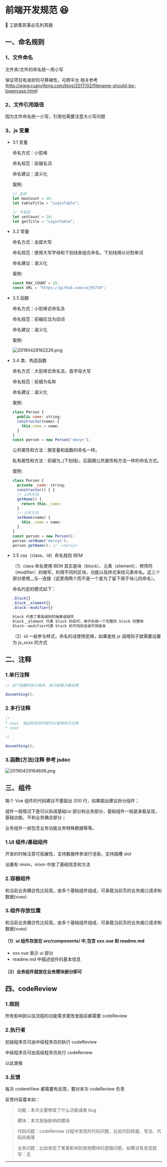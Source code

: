 # 前端开发规范 😆

🤞 工欲善其事必先利其器

## 一、命名规则

### 1、文件命名

文件夹/文件的命名统一用小写

保证项目有良好的可移植性，可跨平台
相关参考(http://www.ruanyifeng.com/blog/2017/02/filename-should-be-lowercase.html)

### 2、文件引用路径

因为文件命名统一小写，引用也需要注意大小写问题

### 3、js 变量

- 3.1 变量

  命名方式：小驼峰

  命名规范：前缀名词

  命名建议：语义化

  案例:

  ```js
  // 友好
  let maxCount = 10;
  let tableTitle = "LoginTable";

  // 不友好
  let setCount = 10;
  let getTitle = "LoginTable";
  ```

- 3.2 常量

  命名方式：全部大写

  命名规范：使用大写字母和下划线来组合命名，下划线用以分割单词

  命名建议：语义化

  案例:

  ```js
  const MAX_COUNT = 10;
  const URL = "https://github.com/xxj95719";
  ```

- 3.3 函数

  命名方式：小驼峰式命名法

  命名规范：前缀应当为动词

  命名建议：语义化

  案例:

  ![20190429162226.png](https://i.loli.net/2019/04/29/5cc6b4434c933.png)

- 3.4 类、构造函数

  命名方式：大驼峰式命名法，首字母大写

  命名规范：前缀为名称

  命名建议：语义化

  案例:

  ```js
  class Person {
    public name: string;
    constructor(name) {
      this.name = name;
    }
  }
  const person = new Person('mevyn');
  ```

  公共属性和方法：跟变量和函数的命名一样。

  私有属性和方法：前缀为\_(下划线)，后面跟公共属性和方法一样的命名方式。

  案例:

  ```js
  class Person {
    private _name: string;
    constructor() { }
    // 公共方法
    getName() {
      return this._name;
    }
    // 公共方法
    setName(name) {
      this._name = name;
    }
  }
  const person = new Person();
  person.setName('mervyn');
  person.getName(); // ->mervyn
  ```

- 3.5 css（class、id）命名规则 BEM

  （1）class 命名使用 BEM 其实是块（block）、元素（element）、修饰符（modifier）的缩写，利用不同的区块，功能以及样式来给元素命名。这三个部分使用\_\_与--连接（这里用两个而不是一个是为了留下用于块儿的命名）。

  命名约定的模式如下：

  ```css
  .block{}
  .block__element{}
  .block--modifier{}

  block 代表了更高级别的抽象或组件
  block__element 代表 block 的后代，用于形成一个完整的 block 的整体
  block--modifier代表 block 的不同状态或不同版本
  ```

  （2）id 一般参与样式，命名的话使用驼峰，如果是给 js 调用钩子就需要设置为 js_xxxx 的方式

## 二、注释

### 1.单行注释

```js
// 这个函数的执行条件，执行结果大概说明

dosomthing();
```

### 2.多行注释

```js
/*
* xxxx  描述较多的时候可以使用多行注释
* xxxx

*/

dosomthing();
```

### 3.函数(方法)注释 参考 jsdoc

![20190429164606.png](https://i.loli.net/2019/04/29/5cc6b9cc67a45.png)

## 三、组件

每个 Vue 组件的代码建议不要超出 200 行，如果超出建议拆分组件；

组件一般情况下是可以拆成基础/ui 部分和业务部分，基础组件一般是承载呈现，基础功能，不和业务耦合部分；

业务组件一般包含业务功能业务特殊数据等等。

### 1.UI 组件/基础组件

开发的时候注意可拓展性，支持数据传参进行渲染，支持插槽 slot

设置有 mixin，mixin 中放了基础信息和方法

### 2.容器组件

和当前业务耦合性比较高，由多个基础组件组成，可承载当前页的业务接口请求和数据(vuex)

### 3.组件存放位置

和当前业务耦合性比较高，由多个基础组件组成，可承载当前页的业务接口请求和数据(vuex)

#### （1）ui 组件存放在 src/components/ 中,包含 xxx.vue 和 readme.md

- xxx.vue 表示 ui 部分
- readme.md 中描述组件的基本信息

#### （2）业务组件就放在业务模块部分即可

## 四、codeReview

### 1.规则

所有影响到以往流程的功能需求更改发版前都需要 codeReview

### 2.执行者

初级程序员可由中级程序员的执行 codeReview

中级程序员可由高级程序员执行 codeReview

以此类推

### 3.反馈

每次 codereView 都需要有反馈，要对本次 codeReview 负责

反馈内容基本如：

> 功能：本次主要修改了什么功能或者 bug

> 模块：本次发版影响的模块

> 代码问题：codeReview 过程中发现的代码问题，比如代码性能、写法、代码风格等

> 业务问题：比如发现了某某影响到其他模块的逻辑问题，如果没有发现就写：无

---
